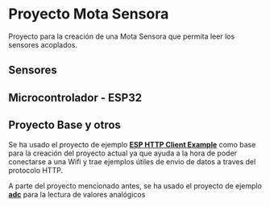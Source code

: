 # Proyecto Mota Sensora

Proyecto para la creación de una Mota Sensora que permita leer los sensores acoplados.

## Sensores


## Microcontrolador - ESP32


## Proyecto Base y otros

Se ha usado el proyecto de ejemplo **[ESP HTTP Client Example](https://github.com/espressif/esp-idf/tree/master/examples/protocols/esp_http_client)** como base para la creación del proyecto actual ya que ayuda a la hora de poder conectarse a una Wifi y trae ejemplos útiles de envio de datos a traves del protocolo HTTP.

A parte del proyecto mencionado antes, se ha usado el proyecto de ejemplo **[adc](https://github.com/espressif/esp-idf/tree/master/examples/peripherals/adc/single_read/adc)** para la lectura de valores analógicos



